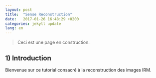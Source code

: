 ```yaml
---
layout: post
title:  "Sense Reconstruction"
date:   2017-01-26 16:48:29 +0200
categories: jekyll update
lang: en
---
```

> Ceci est une page en construction.

## 1) Introduction

Bienvenue sur ce tutorial consacré à la reconstruction des images IRM.
